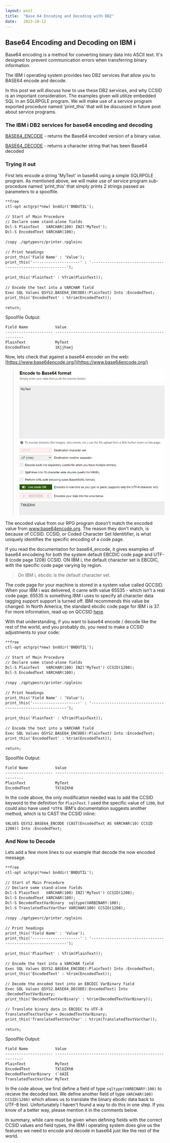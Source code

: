 ```yaml
---
layout: post
title:  "Base 64 Encoding and Decoding with DB2"
date:   2023-10-12
---
```


## Base64 Encoding and Decoding on IBM i

Base64 encoding is a method for converting binary data into ASCII text. It's designed to prevent communication errors when transferring binary information.

The IBM i operating system provides two DB2 services that allow you to BASE64 encode and decode.

In this post we will discuss how to use these DB2 services, and why CCSID is an important consideration.  The examples given will utilize embedded SQL in an SQLRPGLE program.  We will make use of a service program exported procedure named 'print_this' that will be discussed in future post about service programs.

### The IBM i DB2 services for base64 encoding and decoding

[BASE64_ENCODE](https://www.ibm.com/docs/en/i/7.5?topic=functions-base64-encode) - returns the Base64 encoded version of a binary value.

[BASE64_DECODE](https://www.ibm.com/docs/en/i/7.5?topic=functions-base64-decode) - returns a character string that has been Base64 decoded

### Trying it out

First lets encode a string 'MyText' in base64 using a simple SQLRPGLE program.  As mentioned above, we will make use of service program sub-procedure named 'print_this' that simply prints 2 strings passed as parameters to a spoolfile.

``` text
**free
ctl-opt actgrp(*new) bnddir('BNDUTIL');

// Start of Main Procedure
// Declare some stand-alone fields
Dcl-S PlainText   VARCHAR(100) INZ('MyText');
Dcl-S EncodedText VARCHAR(100);

/copy ./qptypesrc/printer.rpgleinc

// Print headings
print_this('Field Name' : 'Value');
print_this('---------------------' : '-----------------------------------------------------------');

print_this('PlainText' : %Trim(PlainText));

// Encode the text into a VARCHAR field
Exec SQL Values QSYS2.BASE64_ENCODE(:PlainText) Into :EncodedText;
print_this('EncodedText' : %trim(EncodedText));

return;
```

Spoolfile Output:

``` text
Field Name            Value                                                   
--------------------- --------------------------------------------------------
PlainText             MyText                                                  
EncodedText           1Kjjhaej                                                
```

Now, lets check that against a base64 encoder on the web: [https://www.base64encode.org/](https://www.base64encode.org/)

> ![bas64encode.org screen grab](/assets/images/base64-1.png)

The encoded value from our RPG program doesn't match the encoded value from www.base64encode.org.  The reason they don't match, is because of CCSID.  CCSID, or Coded Character Set Identitifier, is what uniquely identifies the specific encoding of a code page.

If you read the documentation for base64_encode, it gives examples of base64 encodeing for both the system default EBCDIC code page and UTF-8 (code page 1208) CCSID.  ON IBM i, the default character set is EBCDIC, with the specific code page varying by region.

> On IBM i, ebcdic is the default character set.

The code page for your machine is stored in a system value called QCCSID.  When your IBM i was delivered, it came with value 65535 - which isn't a real code page.  65535 is something IBM i uses to specify all character data tagging support support is turned off.  IBM recommends this value be changed.  In North America, the standard ebcdic code page for IBM i is 37.  For more information, read up on QCCSID [here](https://www.ibm.com/docs/en/i/7.5?topic=values-coded-character-set-identifier-qccsid-system-value).

With that understanding, if you want to base64 encode / decode like the rest of the world, and you probably do, you need to make a CCSID adjustments to your code:

``` text
**free
ctl-opt actgrp(*new) bnddir('BNDUTIL');

// Start of Main Procedure
// Declare some stand-alone fields
Dcl-S PlainText   VARCHAR(100) INZ('MyText') CCSID(1208);
Dcl-S EncodedText VARCHAR(100);

/copy ./qptypesrc/printer.rpgleinc

// Print headings
print_this('Field Name' : 'Value');
print_this('---------------------' : '-----------------------------------------------------------');

print_this('PlainText' : %Trim(PlainText));

// Encode the text into a VARCHAR field
Exec SQL Values QSYS2.BASE64_ENCODE(:PlainText) Into :EncodedText;
print_this('EncodedText' : %trim(EncodedText));

return;
```

Spoolfile Output:

``` text
Field Name            Value                                                   
--------------------- --------------------------------------------------------
PlainText             MyText                                                  
EncodedText           TXlUZXh0                                                
```

In the code above, the only modification needed was to add the CCSID keyword to the definition for `PlainText`.  I used the specific value of `1208`, but could also have used `*UTF8`.  IBM's documentation suggests another method, which is to CAST the CCSID inline:

```
VALUES QSYS2.BASE64_ENCODE (CAST(EncodedText AS VARCHAR(10) CCSID 1208)) Into :EncodedText;
```

### And Now to Decode

Lets add a few more lines to our example that decode the now encoded message.

``` text
**free 
ctl-opt actgrp(*new) bnddir('BNDUTIL');

// Start of Main Procedure
// Declare some stand-alone fields
Dcl-S PlainText   VARCHAR(100) INZ('MyText') CCSID(1208);
Dcl-S EncodedText VARCHAR(100);
Dcl-S DecodedTextVarBinary  sqltype(VARBINARY:100);
Dcl-S TranslatedTextVarChar VARCHAR(100) CCSID(1208);

/copy ./qptypesrc/printer.rpgleinc

// Print headings
print_this('Field Name' : 'Value');
print_this('---------------------' : '-----------------------------------------------------------');

print_this('PlainText' : %Trim(PlainText));

// Encode the text into a VARCHAR field
Exec SQL Values QSYS2.BASE64_ENCODE(:PlainText) Into :EncodedText;
print_this('EncodedText' : %trim(EncodedText));

// Decode the encoded text into an EBCDIC VarBinary field
Exec SQL Values QSYS2.BASE64_DECODE(:EncodedText) Into :DecodedTextVarBinary;
print_this('DecodedTextVarBinary' : %trim(DecodedTextVarBinary));

// Translate binary data in EBCDIC to UTF-8
TranslatedTextVarChar = DecodedTextVarBinary;
print_this('TranslatedTextVarChar' : %trim(TranslatedTextVarChar));

return;
```

Spoolfile Output:

``` text
Field Name            Value                                                   
--------------------- --------------------------------------------------------
PlainText             MyText                                                  
EncodedText           TXlUZXh0                                                
DecodedTextVarBinary  (`èÁÌÈ                                                  
TranslatedTextVarChar MyText                                                  
```

In the code above, we first define a field of type `sqltype(VARBINARY:100)` to recieve the decoded text.  We define another field of type `VARCHAR(100) CCSID(1208)` which allows us to translate the binary ebcdic data back to UTF-8 text.  Unfortunately I haven't found a way to do this in one step.  If you know of a better way, please mention it in the comments below.

In summary, while care must be given when defining fields with the correct CCSID values and field types, the IBM i operating system does give us the features we need to encode and decode in base64 just like the rest of the world.

